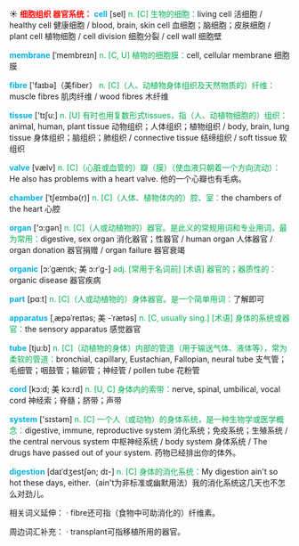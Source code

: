 ☀ <font color="red">**细胞组织 器官系统：**</font>
<font color="sky blue">**cell**</font> [sel] 
<font color="#00b050">n. [C] 生物的细胞：</font>living cell 活细胞 / healthy cell 健康细胞 / blood, brain, skin cell 血细胞；脑细胞；皮肤细胞 / plant cell 植物细胞 / cell division 细胞分裂 / cell wall 细胞壁
           
<font color="sky blue">**membrane**</font> [ˈmembreɪn]
<font color="#00b050">n. [C, U] 植物的细胞膜：</font>cell, cellular membrane 细胞膜

<font color="sky blue">**fibre**</font> ['faɪbə]（美fiber）
<font color="#00b050">n. [C]（人、动植物身体组织及天然物质的）纤维：</font>muscle fibres 肌肉纤维 / wood fibres 木纤维

<font color="sky blue">**tissue**</font> ['tɪʃu:] 
<font color="#00b050">n. [U] 有时也用复数形式tissues，指（人、动植物细胞的）组织：</font>animal, human, plant tissue 动物组织；人体组织；植物组织 / body, brain, lung tissue 身体组织；脑组织；肺组织 / connective tissue 结缔组织 / soft tissue 软组织
           
<font color="sky blue">**valve**</font> [vælv]
<font color="#00b050">n. [C]（心脏或血管的）瓣（膜）（使血液只朝着一个方向流动）：</font>He also has problems with a heart valve. 他的一个心瓣也有毛病。
           
<font color="sky blue">**chamber**</font> [ˈtʃeɪmbə(r)]
<font color="#00b050">n. [C]（人体、植物体内的）腔、室：</font>the chambers of the heart 心腔

<font color="sky blue">**organ**</font> ['ɔ:ɡən] 
<font color="#00b050">n. [C]（人或动植物的）器官。是此义的常规用词和专业用词，最为常用：</font>digestive, sex organ 消化器官；性器官 / human organ 人体器官 / organ donation 器官捐赠 / organ failure 器官衰竭
           
<font color="sky blue">**organic**</font> [ɔ:ˈgænɪk; 美 ɔ:rˈg-]
<font color="#00b050">adj. [常用于名词前] [术语] 器官的；器质性的：</font>organic disease 器官疾病

<font color="sky blue">**part**</font> [pɑːt] 
<font color="#00b050">n. [C]（人或动植物的）身体器官。是一个简单用词：</font>了解即可

<font color="sky blue">**apparatus**</font> [ˌæpəˈreɪtəs; 美 -ˈrætəs]
<font color="#00b050">n. [C, usually sing.] [术语] 身体的系统或器官：</font>the sensory apparatus 感觉器官

<font color="sky blue">**tube**</font> [tju:b] 
<font color="#00b050">n. [C]（动植物的身体）内部的管道（用于输送气体、液体等），常为柔软的管道：</font>bronchial, capillary, Eustachian, Fallopian, neural tube 支气管；毛细管；咽鼓管；输卵管；神经管 / pollen tube 花粉管
                      
<font color="sky blue">**cord**</font> [kɔ:d; 美 kɔ:rd]
<font color="#00b050">n. [U, C] 身体内的索带：</font>nerve, spinal, umbilical, vocal cord 神经索；脊髓；脐带；声带

<font color="sky blue">**system**</font> ['sɪstəm] 
<font color="#00b050">n. [C] 一个人（或动物）的身体系统，是一种生物学或医学概念：</font>digestive, immune, reproductive system 消化系统；免疫系统；生殖系统 / the central nervous system 中枢神经系统 / body system 身体系统 / The drugs have passed out of your system. 药物已经排出你的体外。

<font color="sky blue">**digestion**</font> [daɪˈdʒestʃən; dɪ-]
<font color="#00b050">n. [C] 身体的消化系统：</font>My digestion ain't so hot these days, either.（ain't为非标准或幽默用法）我的消化系统这几天也不怎么对劲儿。

相关词义延伸：
· fibre还可指（食物中可助消化的）纤维素。

周边词汇补充：
· transplant可指移植所用的器官。